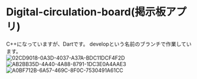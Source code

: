 # Digital-circulation-board(掲示板アプリ)
C++になっていますが、Dartです。
developという名前のブランチで作業しています。  
![02CD9018-0A3D-4037-A37A-BDC11DCF4F2D](https://user-images.githubusercontent.com/87113276/196520939-f4fb5f6d-b78f-4fb2-8d1d-b2503fdc4b73.JPG)
![AB2BB35D-4A40-4A88-8791-1DC3E0A4AAE3](https://user-images.githubusercontent.com/87113276/196520949-5735a57b-3d5f-42fc-8d60-3c6b7d09b147.JPG)
![A0BF712B-6A57-469C-8F0C-7530491A61CC](https://user-images.githubusercontent.com/87113276/196520946-cf6c2da1-4c0d-4b05-b2b1-e41a0aad6e15.JPG)
